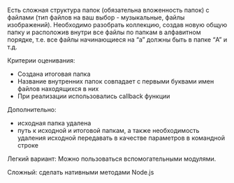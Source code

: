 Есть сложная структура папок (обязательна вложенность папок) с файлами (тип файлов на ваш выбор - музыкальные, файлы изображений). Необходимо разобрать коллекцию, создав новую общую папку и расположив внутри все файлы по папкам в алфавитном порядке, т.е. все файлы начинающиеся на “a” должны быть в папке “A” и т.д. 

Критерии оценивания:
-	Создана итоговая папка
-	Название внутренних папок совпадает с первыми буквами имен файлов находящихся в них
-	При реализации использовались callback функции

Дополнительно: 
- исходная папка удалена
- путь к исходной и итоговой папкам, а также необходимость удаления исходной передавать в качестве параметров в командной строке


Легкий вариант: Можно пользоваться вспомогательными модулями.

Сложный: сделать нативными методами Node.js
